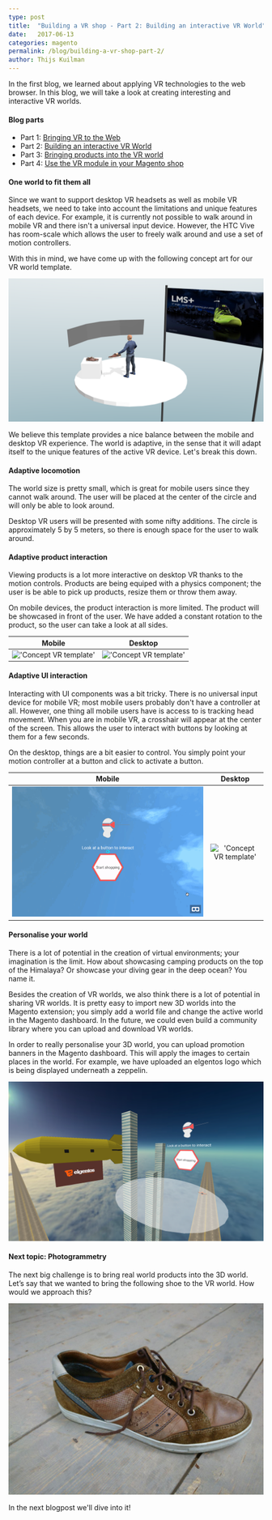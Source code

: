 ```yaml
---
type: post
title:  "Building a VR shop - Part 2: Building an interactive VR World"
date:   2017-06-13
categories: magento
permalink: /blog/building-a-vr-shop-part-2/
author: Thijs Kuilman
---
```


In the first blog, we learned about applying VR technologies to the web browser. In this blog, we will take a look at creating interesting and interactive VR worlds.

#### Blog parts
* Part 1: [Bringing VR to the Web](/blog/building-a-vr-shop-part-1/)
* Part 2: [Building an interactive VR World](/blog/building-a-vr-shop-part-2/)
* Part 3: [Bringing products into the VR world](/blog/building-a-vr-shop-part-3/)
* Part 4: [Use the VR module in your Magento shop](/blog/building-a-vr-shop-part-4/)

#### One world to fit them all

Since we want to support desktop VR headsets as well as mobile VR headsets, we need to take into account the limitations and unique features of each device. For example, it is currently not possible to walk around in mobile VR and there isn't a universal input device. However, the HTC Vive has room-scale which allows the user to freely walk around and use a set of motion controllers.
 
With this in mind, we have come up with the following concept art for our VR world template.

!['Concept VR template'](../../assets/images/blogs/vrshop2/concept.png)

We believe this template provides a nice balance between the mobile and desktop VR experience. The world is adaptive, in the sense that it will adapt itself to the unique features of the active VR device. Let's break this down.

#### Adaptive locomotion

The world size is pretty small, which is great for mobile users since they cannot walk around. The user will be placed at the center of the circle and will only be able to look around. 

Desktop VR users will be presented with some nifty additions. The circle is approximately 5 by 5 meters, so there is enough space for the user to walk around.

#### Adaptive product interaction

Viewing products is a lot more interactive on desktop VR thanks to the motion controls. Products are being equiped with a physics component; the user is be able to pick up products, resize them or throw them away.

On mobile devices, the product interaction is more limited. The product will be showcased in front of the user. We have added a constant rotation to the product, so the user can take a look at all sides.

| Mobile        | Desktop       |
| ------------- |:-------------:|
| !['Concept VR template'](../../assets/images/blogs/vrshop2/sofa.gif)      | !['Concept VR template'](../../assets/images/blogs/vrshop2/keyboard.gif) |

#### Adaptive UI interaction

Interacting with UI components was a bit tricky. There is no universal input device for mobile VR; most mobile users probably don't have a controller at all. However, one thing all mobile users have is access to is tracking head movement. When you are in mobile VR, a crosshair will appear at the center of the screen. This allows the user to interact with buttons by looking at them for a few seconds.

On the desktop, things are a bit easier to control. You simply point your motion controller at a button and click to activate a button. 


| Mobile        | Desktop       |
| ------------- |:-------------:|
| !['Concept VR template'](../../assets/images/blogs/vrshop2/inputmobile.gif)      | !['Concept VR template'](../../assets/images/blogs/vrshop2/inputvive.gif) |


#### Personalise your world

There is a lot of potential in the creation of virtual environments; your imagination is the limit. How about showcasing camping products on the top of the Himalaya? Or showcase your diving gear in the deep ocean? You name it.

Besides the creation of VR worlds, we also think there is a lot of potential in sharing VR worlds. It is pretty easy to import new 3D worlds into the Magento extension; you simply add a world file and change the active world in the Magento dashboard. In the future, we could even build a community library where you can upload and download VR worlds. 

In order to really personalise your 3D world, you can upload promotion banners in the Magento dashboard. This will apply the images to certain places in the world. For example, we have uploaded an elgentos logo which is being displayed underneath a zeppelin.

!['Concept VR template'](../../assets/images/blogs/vrshop2/zeppelin.png)

#### Next topic: Photogrammetry

The next big challenge is to bring real world products into the 3D world. Let’s say that we wanted to bring the following shoe to the VR world. How would we approach this?

!['Concept VR template'](../../assets/images/blogs/vrshop2/shoephoto.jpg)

In the next blogpost we'll dive into it!

